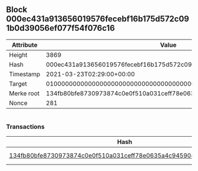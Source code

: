 ## Block 000ec431a913656019576fecebf16b175d572c091b0d39056ef077f54f076c16

Attribute | Value
--- | ---
Height | 3869
Hash | 000ec431a913656019576fecebf16b175d572c091b0d39056ef077f54f076c16
Timestamp | 2021-03-23T02:29:00+00:00
Target | 0100000000000000000000000000000000000000000000000000000000000000
Merke root | 134fb80bfe8730973874c0e0f510a031ceff78e0635a4c94590485138e6d9151
Nonce | 281

```

```

### Transactions

Hash | Amount
--- | ---
[134fb80bfe8730973874c0e0f510a031ceff78e0635a4c94590485138e6d9151](134fb80bfe8730973874c0e0f510a031ceff78e0635a4c94590485138e6d9151.md) | 10.00000000 SKEPTI 
